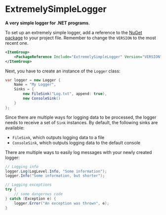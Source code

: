 # ExtremelySimpleLogger
**A very simple logger for .NET programs.**

To set up an extremely simple logger, add a reference to the [NuGet package](https://www.nuget.org/packages/ExtremelySimpleLogger/) to your project file. Remember to change the `VERSION` to the most recent one.
```xml
<ItemGroup>
    <PackageReference Include="ExtremelySimpleLogger" Version="VERSION" />
</ItemGroup>
```

Next, you have to create an instance of the `Logger` class:
```cs
var logger = new Logger {
    Name = "My Logger",
    Sinks = {
        new FileSink("Log.txt", append: true),
        new ConsoleSink()
    }
};
```

Since there are multiple ways for logging data to be processed, the logger needs to receive a set of `Sink` instances. By default, the following sinks are available:
- `FileSink`, which outputs logging data to a file
- `ConsoleSink`, which outputs logging data to the default console

There are multiple ways to easily log messages with your newly created logger:
```cs
// Logging info
logger.Log(LogLevel.Info, "Some information");
logger.Info("Some information, but shorter");

// Logging exceptions
try {
    // some dangerous code
} catch (Exception e) {
    logger.Error("An exception was thrown", e);
}
```